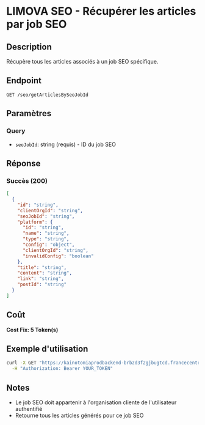 # LIMOVA SEO - Récupérer les articles par job SEO

## Description
Récupère tous les articles associés à un job SEO spécifique.

## Endpoint
```
GET /seo/getArticlesBySeoJobId
```

## Paramètres

### Query
- `seoJobId`: string (requis) - ID du job SEO

## Réponse

### Succès (200)
```json
[
  {
    "id": "string",
    "clientOrgId": "string",
    "seoJobId": "string",
    "platform": {
      "id": "string",
      "name": "string",
      "type": "string",
      "config": "object",
      "clientOrgId": "string",
      "invalidConfig": "boolean"
    },
    "title": "string",
    "content": "string",
    "link": "string",
    "postId": "string"
  }
]
```

## Coût
**Cost Fix: 5 Token(s)**

## Exemple d'utilisation

```bash
curl -X GET "https://kainotomiaprodbackend-brbzd3f2gjbugtcd.francecentral-01.azurewebsites.net/seo/getArticlesBySeoJobId?seoJobId=job-id-123" \
  -H "Authorization: Bearer YOUR_TOKEN"
```

## Notes
- Le job SEO doit appartenir à l'organisation cliente de l'utilisateur authentifié
- Retourne tous les articles générés pour ce job SEO 